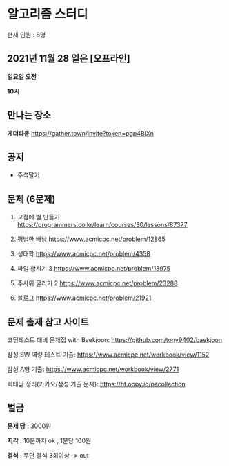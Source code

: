 # 알고리즘 스터디

현재 인원 : 8명

 

## 2021년 11월 28 일은 [오프라인]

__일요일 오전__

__10시__


## 만나는 장소

__게더타운__
https://gather.town/invite?token=pgp4BlXn

## 공지

- 주석달기


## 문제 (6문제)

1. 교점에 별 만들기
https://programmers.co.kr/learn/courses/30/lessons/87377

2. 평범한 배낭
https://www.acmicpc.net/problem/12865

3. 생태학
https://www.acmicpc.net/problem/4358

4. 파일 합치기 3
https://www.acmicpc.net/problem/13975

5. 주사위 굴리기 2 
https://www.acmicpc.net/problem/23288

6. 블로그
https://www.acmicpc.net/problem/21921


## 문제 출제 참고 사이트 
코딩테스트 대비 문제집 with Baekjoon: https://github.com/tony9402/baekjoon

삼성 SW 역량 테스트 기출: https://www.acmicpc.net/workbook/view/1152

삼성 A형 기출: https://www.acmicpc.net/workbook/view/2771

희태님 정리(카카오/삼성 기출 문제): https://ht.oopy.io/pscollection

## 벌금

__문제 당__ : 3000원

__지각__ :  10분까지 ok , 1분당 100원

__결석__ : 무단 결석 3회이상  -> out

